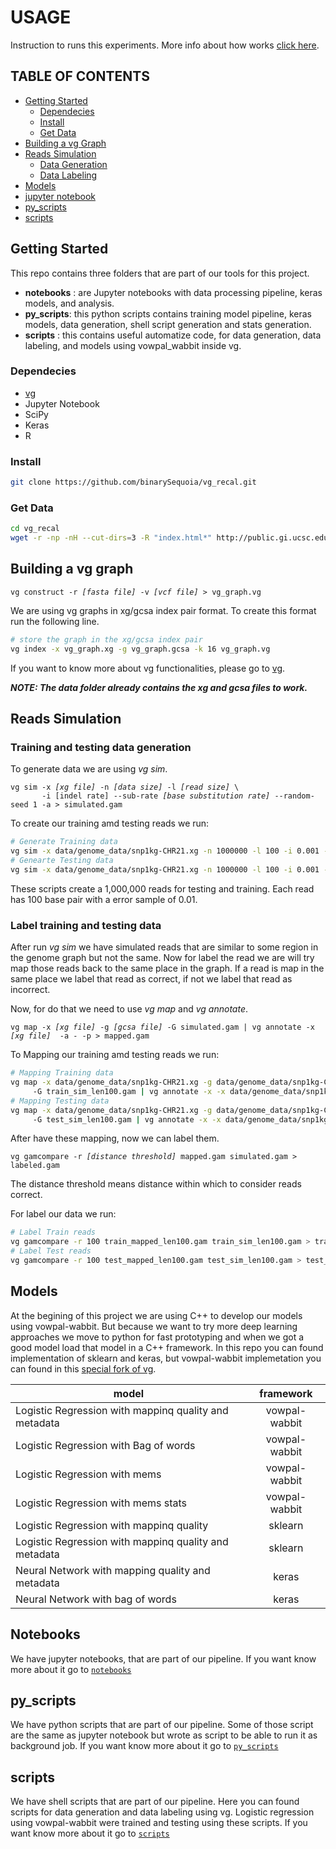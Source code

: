 # USAGE
Instruction to runs this experiments.
More info about how works [click here](https://github.com/binarySequoia/vg_recal#characterizing-mapping-quality-recalibration-approaches-in-a-variant-graph-genomics-tool).

## TABLE OF CONTENTS
- [Getting Started](#getting-started)
    * [Dependecies](#dependecies)
    * [Install](#install)
    * [Get Data](#get-data)
- [Building a vg Graph](#building-a-vg-graph)
- [Reads Simulation](#reads-simulation)
    * [Data Generation](#training-and-testing-data-generation)
    * [Data Labeling](#label-training-and-testing-data)
- [Models](#models)
- [jupyter notebook](#notebooks)
- [py_scripts](#py_scripts)
- [scripts](#scripts)
   
           

## Getting Started
This repo contains three folders that are part of our tools for this project. 
- **notebooks** : are Jupyter notebooks with data processing pipeline, keras models, and analysis. 
- **py_scripts**: this python scripts contains training model pipeline, keras models, data generation, shell script generation and stats generation. 
- **scripts** : this contains useful automatize code, for data generation, data labeling, and models using vowpal_wabbit inside vg.


### Dependecies
* [vg](https://github.com/vgteam/vg)
* Jupyter Notebook
* SciPy
* Keras
* R 

### Install
```bash
git clone https://github.com/binarySequoia/vg_recal.git
```

### Get Data
```bash
cd vg_recal
wget -r -np -nH --cut-dirs=3 -R "index.html*" http://public.gi.ucsc.edu/~anovak/outbox/jeffrey/data/
```

## Building a vg graph
<pre><code>vg construct -r <i>[fasta file]</i> -v <i>[vcf file]</i> > vg_graph.vg</code></pre>
We are using vg graphs in xg/gcsa index pair format. To create this format run the following line.
```bash
# store the graph in the xg/gcsa index pair
vg index -x vg_graph.xg -g vg_graph.gcsa -k 16 vg_graph.vg
```

If you want to know more about vg functionalities, please go to [vg](https://github.com/vgteam/vg). 

***NOTE:  The data folder already contains the xg and gcsa files to work.***

## Reads Simulation
### Training and testing data generation

To generate data we are using _vg sim_.
<pre><code>vg sim -x <i>[xg file]</i> -n <i>[data size]</i> -l <i>[read size]</i> \
       -i [indel rate] --sub-rate <i>[base substitution rate]</i> --random-seed 1 -a > simulated.gam
</code></pre>

To create our training amd testing reads we run:
```bash
# Generate Training data
vg sim -x data/genome_data/snp1kg-CHR21.xg -n 1000000 -l 100 -i 0.001 --sub-rate 0.01 --random-seed 1 -a > train_sim_len100.gam
# Genearte Testing data
vg sim -x data/genome_data/snp1kg-CHR21.xg -n 1000000 -l 100 -i 0.001 --sub-rate 0.01 --random-seed 42 -a > test_sim_len100.gam
```
These scripts create a 1,000,000 reads for testing and training. Each read has 100 base pair with a error sample of 0.01.

### Label training and testing data
After run _vg sim_ we have simulated reads that are similar to some region in the genome graph but not the same. Now for label the read we are will try map those reads back to the same place in the graph. If a read is map in the same place we label that read as correct, if not we label that read as incorrect.

Now, for do that we need to use _vg map_ and _vg annotate_.

<pre><code>vg map -x <i>[xg file]</i> -g <i>[gcsa file]</i> -G simulated.gam | vg annotate -x <i>[xg file]</i>  -a - -p > mapped.gam</code></pre>


To Mapping our training amd testing reads we run:
```bash
# Mapping Training data
vg map -x data/genome_data/snp1kg-CHR21.xg -g data/genome_data/snp1kg-CHR21.gcsa 
     -G train_sim_len100.gam | vg annotate -x -x data/genome_data/snp1kg-CHR21.xg  -a - -p > train_mapped_len100.gam
# Mapping Testing data
vg map -x data/genome_data/snp1kg-CHR21.xg -g data/genome_data/snp1kg-CHR21.gcsa 
     -G test_sim_len100.gam | vg annotate -x -x data/genome_data/snp1kg-CHR21.xg  -a - -p > test_mapped_len100.gam
```
After have these mapping, now we can label them.
<pre><code>vg gamcompare -r <i>[distance threshold]</i> mapped.gam simulated.gam > labeled.gam</code></pre>

The distance threshold means distance within which to consider reads correct.

For label our data we run:
```bash
# Label Train reads
vg gamcompare -r 100 train_mapped_len100.gam train_sim_len100.gam > train_compared_len100.gam
# Label Test reads
vg gamcompare -r 100 test_mapped_len100.gam test_sim_len100.gam > test_compared_len100.gam
```

## Models
At the begining of this project we are using C++ to develop our models using vowpal-wabbit. But because we want to try more deep learning approaches we move to python for fast prototyping and when we got a good model load that model in a C++ framework. In this repo you can found implementation of sklearn and keras, but vowpal-wabbit implemetation you can found in this [special fork of vg](https://github.com/binarySequoia/vg).

| model         | framework     |
| ------------- |:-------------:|
| Logistic Regression with mappinq quality and metadata  | vowpal-wabbit     |
| Logistic Regression with Bag of words | vowpal-wabbit |
| Logistic Regression with mems     | vowpal-wabbit     |
| Logistic Regression with mems stats | vowpal-wabbit |
| Logistic Regression with mappinq quality| sklearn |
| Logistic Regression with mappinq quality and metadata | sklearn |
| Neural Network with mapping quality and metadata | keras |
| Neural Network with bag of words | keras |

## Notebooks
We have jupyter notebooks, that are part of our pipeline. If you want know more about it go to [`notebooks`](https://github.com/binarySequoia/vg_recal/tree/master/notebooks#notebooks)


## py_scripts
We have python scripts that are part of our pipeline. Some of those script are the same as jupyter notebook but wrote as script to be able to run it as background job. If you want know more about it go to [`py_scripts`](https://github.com/binarySequoia/vg_recal/tree/master/py_scripts)

## scripts
We have shell scripts that are part of our pipeline. Here you can found scripts for data generation and data labeling using vg. Logistic regression using vowpal-wabbit were trained and testing using these scripts.  If you want know more about it go to [`scripts`](https://github.com/binarySequoia/vg_recal/tree/master/scripts)
